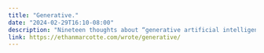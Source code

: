```yaml
---
title: "Generative."
date: "2024-02-29T16:10-08:00"
description: "Nineteen thoughts about “generative artificial intelligence,” spanning a few centuries."
link: https://ethanmarcotte.com/wrote/generative/
---
```

